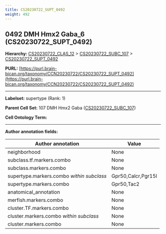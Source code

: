 ```yaml
---
title: CS20230722_SUPT_0492
weight: 492
---
```

## 0492 DMH Hmx2 Gaba_6 (CS20230722_SUPT_0492)
<b>Hierarchy: </b>
[CS20230722_CLAS_12](../CS20230722_CLAS_12) >
[CS20230722_SUBC_107](../CS20230722_SUBC_107) >
[CS20230722_SUPT_0492](../CS20230722_SUPT_0492)

**PURL:** [https://purl.brain-bican.org/taxonomy/CCN20230722/CS20230722_SUPT_0492](https://purl.brain-bican.org/taxonomy/CCN20230722/CS20230722_SUPT_0492)

---


**Labelset:** supertype (Rank: 1)

**Parent Cell Set:** 107 DMH Hmx2 Gaba ([CS20230722_SUBC_107](../CS20230722_SUBC_107))



**Cell Ontology Term:** 

[MARKER GENES.]: #


---

[TRANSFERRED ANNOTATIONS.]: #


[AUTHOR ANNOTATION FIELDS.]: #


**Author annotation fields:**

| Author annotation | Value |
|-------------------|-------|
|neighborhood|None|
|subclass.tf.markers.combo|None|
|subclass.markers.combo|None|
|supertype.markers.combo _within subclass_|Gpr50,Calcr,Pgr15l|
|supertype.markers.combo|Gpr50,Tac2|
|anatomical_annotation|None|
|merfish.markers.combo|None|
|cluster.TF.markers.combo|None|
|cluster.markers.combo _within subclass_|None|
|cluster.markers.combo|None|
